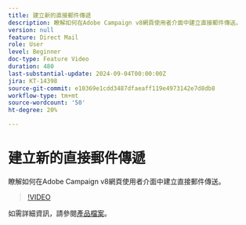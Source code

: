 ```yaml
---
title: 建立新的直接郵件傳遞
description: 瞭解如何在Adobe Campaign v8網頁使用者介面中建立直接郵件傳送。
version: null
feature: Direct Mail
role: User
level: Beginner
doc-type: Feature Video
duration: 480
last-substantial-update: 2024-09-04T00:00:00Z
jira: KT-14398
source-git-commit: e10369e1cdd3487dfaeaff119e4973142e7d8db8
workflow-type: tm+mt
source-wordcount: '50'
ht-degree: 20%

---
```



# 建立新的直接郵件傳遞

瞭解如何在Adobe Campaign v8網頁使用者介面中建立直接郵件傳送。

>[!VIDEO](https://video.tv.adobe.com/v/3433316/?learn=on)

如需詳細資訊，請參閱[產品檔案](https://experienceleague.adobe.com/en/docs/campaign-web/v8/msg/direct-mail/gs-direct-mail)。
